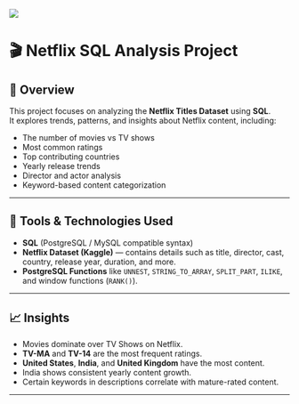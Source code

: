 ![](https://github.com/najirh/netflix_sql_project/blob/main/logo.png)
# 🎬 Netflix SQL Analysis Project

## 📘 Overview
This project focuses on analyzing the **Netflix Titles Dataset** using **SQL**.  
It explores trends, patterns, and insights about Netflix content, including:
- The number of movies vs TV shows  
- Most common ratings  
- Top contributing countries  
- Yearly release trends  
- Director and actor analysis  
- Keyword-based content categorization  

---

## 🧰 Tools & Technologies Used
- **SQL** (PostgreSQL / MySQL compatible syntax)
- **Netflix Dataset (Kaggle)** — contains details such as title, director, cast, country, release year, duration, and more.
- **PostgreSQL Functions** like `UNNEST`, `STRING_TO_ARRAY`, `SPLIT_PART`, `ILIKE`, and window functions (`RANK()`).

---

## 📈 Insights
- Movies dominate over TV Shows on Netflix.
- **TV-MA** and **TV-14** are the most frequent ratings.
- **United States**, **India**, and **United Kingdom** have the most content.
- India shows consistent yearly content growth.
- Certain keywords in descriptions correlate with mature-rated content.

---
